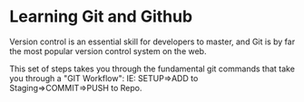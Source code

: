 # Learning Git and Github

Version control is an essential skill for developers to master, and Git is by far the most popular version control system on the web.

This set of steps takes you through the fundamental git commands that take you through a "GIT Workflow": IE:
  SETUP=>ADD to Staging=>COMMIT=>PUSH to Repo.
